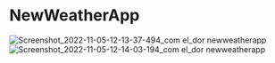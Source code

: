 # NewWeatherApp
![Screenshot_2022-11-05-12-13-37-494_com el_dor newweatherapp](https://user-images.githubusercontent.com/74948489/200108005-d018efca-4f40-4667-b7c4-8bb83a412061.jpg)
![Screenshot_2022-11-05-12-14-03-194_com el_dor newweatherapp](https://user-images.githubusercontent.com/74948489/200108006-8b35d1f1-52bf-463b-9681-3b939bb367ba.jpg)
